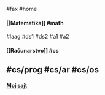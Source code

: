 #fax #home
$\:\:$

#### [[Matematika]] #math
#laag #ds1 #ds2 #a1 #a2
$\:\:$
#### [[Računarstvo]] #cs
#cs/prog #cs/ar #cs/os
$\:\:$
---
#### [Moj sajt](https://ximinary.github.io/Web/matf/)

